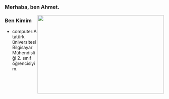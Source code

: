 ### Merhaba, ben Ahmet.

<img src="https://giffiles.alphacoders.com/361/36100.gif" align=right width="400" height="250">


### Ben Kimim
- computer:Atatürk üniversitesi Bilgisayar Mühendisliği 2. sınıf öğrencisiyim.

<br/>

<!--
**ahmettsimsek/ahmettsimsek** is a ✨ _special_ ✨ repository because its `README.md` (this file) appears on your GitHub profile.

Here are some ideas to get you started:

- 🔭 I’m currently working on ...
- 🌱 I’m currently learning ...
- 👯 I’m looking to collaborate on ...
- 🤔 I’m looking for help with ...
- 💬 Ask me about ...
- 📫 How to reach me: ...
- 😄 Pronouns: ...
- ⚡ Fun fact: ...
-->

